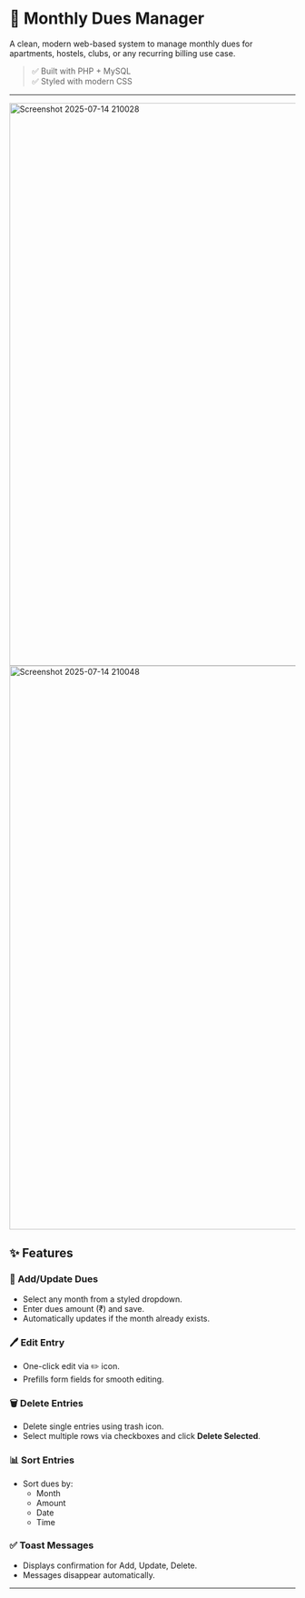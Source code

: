 # 💸 Monthly Dues Manager

A clean, modern web-based system to manage monthly dues for apartments, hostels, clubs, or any recurring billing use case.

> ✅ Built with PHP + MySQL  
> ✅ Styled with modern CSS 

---
<img width="1901" height="991" alt="Screenshot 2025-07-14 210028" src="https://github.com/user-attachments/assets/06199dec-6f71-4a71-90ed-e1556b1e81d7" />

<img width="1311" height="993" alt="Screenshot 2025-07-14 210048" src="https://github.com/user-attachments/assets/bf0818d1-6b7c-422c-8d85-26df9394f6a0" />

## ✨ Features

### 🧾 Add/Update Dues
- Select any month from a styled dropdown.
- Enter dues amount (₹) and save.
- Automatically updates if the month already exists.

### 🖊️ Edit Entry
- One-click edit via ✏️ icon.
- Prefills form fields for smooth editing.

### 🗑️ Delete Entries
- Delete single entries using trash icon.
- Select multiple rows via checkboxes and click **Delete Selected**.

### 📊 Sort Entries
- Sort dues by:
  - Month
  - Amount
  - Date
  - Time

### ✅ Toast Messages
- Displays confirmation for Add, Update, Delete.
- Messages disappear automatically.

---
